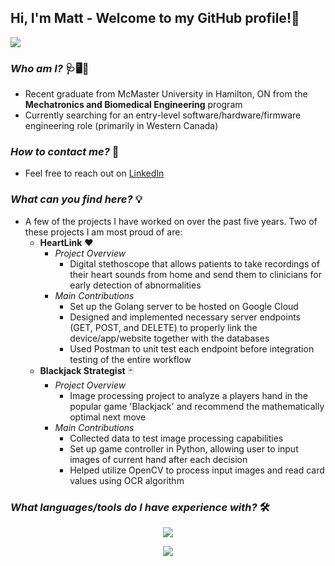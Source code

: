 ## Hi, I'm Matt - Welcome to my GitHub profile!👋

![](https://komarev.com/ghpvc/?username=matt-wilker&color=orange&style=for-the-badge)

### *Who am I?* 🩺🖥🧬
  - Recent graduate from McMaster University in Hamilton, ON from the **Mechatronics and Biomedical Engineering** program
  - Currently searching for an entry-level software/hardware/firmware engineering role (primarily in Western Canada)

### *How to contact me?* 📱
  - Feel free to reach out on [LinkedIn](https://www.linkedin.com/in/matt-wilker/)

### *What can you find here?* 💡
  - A few of the projects I have worked on over the past five years. Two of these projects I am most proud of are:
      - **HeartLink** ❤
          - *Project Overview*
            - Digital stethoscope that allows patients to take recordings of their heart sounds from home and send them to clinicians for early detection of abnormalities 
          - *Main Contributions*
            - Set up the Golang server to be hosted on Google Cloud
            - Designed and implemented necessary server endpoints (GET, POST, and DELETE) to properly link the device/app/website together with the databases
            - Used Postman to unit test each endpoint before integration testing of the entire workflow
      - **Blackjack Strategist** 🃏
          - *Project Overview*
              - Image processing project to analyze a players hand in the popular game 'Blackjack' and recommend the mathematically optimal next move
          - *Main Contributions*
              - Collected data to test image processing capabilities
              - Set up game controller in Python, allowing user to input images of current hand after each decision 
              - Helped utilize OpenCV to process input images and read card values using OCR algorithm

### *What languages/tools do I have experience with?* 🛠
<p align="center">
  <img src="https://skillicons.dev/icons?i=go,py,c,cs,cpp,matlab,bash,swift,arduino,raspberrypi" />
</p>
<p align="center">
  <img src="https://skillicons.dev/icons?i=aws,gcp,git,firebase,postman,linux,opencv" />
</p>
